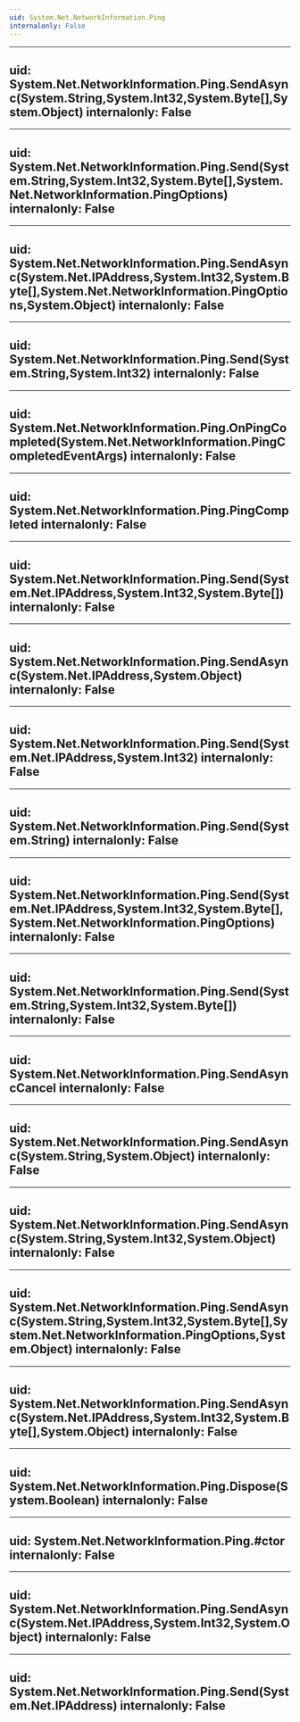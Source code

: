```yaml
---
uid: System.Net.NetworkInformation.Ping
internalonly: False
---
```


---
uid: System.Net.NetworkInformation.Ping.SendAsync(System.String,System.Int32,System.Byte[],System.Object)
internalonly: False
---

---
uid: System.Net.NetworkInformation.Ping.Send(System.String,System.Int32,System.Byte[],System.Net.NetworkInformation.PingOptions)
internalonly: False
---

---
uid: System.Net.NetworkInformation.Ping.SendAsync(System.Net.IPAddress,System.Int32,System.Byte[],System.Net.NetworkInformation.PingOptions,System.Object)
internalonly: False
---

---
uid: System.Net.NetworkInformation.Ping.Send(System.String,System.Int32)
internalonly: False
---

---
uid: System.Net.NetworkInformation.Ping.OnPingCompleted(System.Net.NetworkInformation.PingCompletedEventArgs)
internalonly: False
---

---
uid: System.Net.NetworkInformation.Ping.PingCompleted
internalonly: False
---

---
uid: System.Net.NetworkInformation.Ping.Send(System.Net.IPAddress,System.Int32,System.Byte[])
internalonly: False
---

---
uid: System.Net.NetworkInformation.Ping.SendAsync(System.Net.IPAddress,System.Object)
internalonly: False
---

---
uid: System.Net.NetworkInformation.Ping.Send(System.Net.IPAddress,System.Int32)
internalonly: False
---

---
uid: System.Net.NetworkInformation.Ping.Send(System.String)
internalonly: False
---

---
uid: System.Net.NetworkInformation.Ping.Send(System.Net.IPAddress,System.Int32,System.Byte[],System.Net.NetworkInformation.PingOptions)
internalonly: False
---

---
uid: System.Net.NetworkInformation.Ping.Send(System.String,System.Int32,System.Byte[])
internalonly: False
---

---
uid: System.Net.NetworkInformation.Ping.SendAsyncCancel
internalonly: False
---

---
uid: System.Net.NetworkInformation.Ping.SendAsync(System.String,System.Object)
internalonly: False
---

---
uid: System.Net.NetworkInformation.Ping.SendAsync(System.String,System.Int32,System.Object)
internalonly: False
---

---
uid: System.Net.NetworkInformation.Ping.SendAsync(System.String,System.Int32,System.Byte[],System.Net.NetworkInformation.PingOptions,System.Object)
internalonly: False
---

---
uid: System.Net.NetworkInformation.Ping.SendAsync(System.Net.IPAddress,System.Int32,System.Byte[],System.Object)
internalonly: False
---

---
uid: System.Net.NetworkInformation.Ping.Dispose(System.Boolean)
internalonly: False
---

---
uid: System.Net.NetworkInformation.Ping.#ctor
internalonly: False
---

---
uid: System.Net.NetworkInformation.Ping.SendAsync(System.Net.IPAddress,System.Int32,System.Object)
internalonly: False
---

---
uid: System.Net.NetworkInformation.Ping.Send(System.Net.IPAddress)
internalonly: False
---
